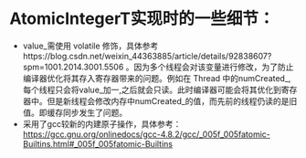 # AtomicIntegerT实现时的一些细节：
- value_需使用 volatile 修饰，具体参考https://blog.csdn.net/weixin_44363885/article/details/92838607?spm=1001.2014.3001.5506 。因为多个线程会对该变量进行修改，为了防止编译器优化将其存入寄存器带来的问题。例如在 Thread 中的numCreated_,每个线程只会将value_加一,之后就会只读。此时编译器可能会将其优化到寄存器中。但是新线程会修改内存中numCreated_的值，而先前的线程仍读的是旧值。即缓存同步发生了问题。
- 采用了gcc较新的内建原子操作，具体参考：https://gcc.gnu.org/onlinedocs/gcc-4.8.2/gcc/_005f_005fatomic-Builtins.html#_005f_005fatomic-Builtins